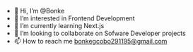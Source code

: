 - 👋 Hi, I’m @Bonke
- 👀 I’m interested in Frontend Development
- 🌱 I’m currently learning Next.js
- 💞️ I’m looking to collaborate on Sofware Developer projects
- 📫 How to reach me bonkegcobo291195@gmail.com

<!---
BonkeSkillHub/BonkeSkillHub is a ✨ special ✨ repository because its `README.md` (this file) appears on your GitHub profile.
You can click the Preview link to take a look at your changes.
--->
